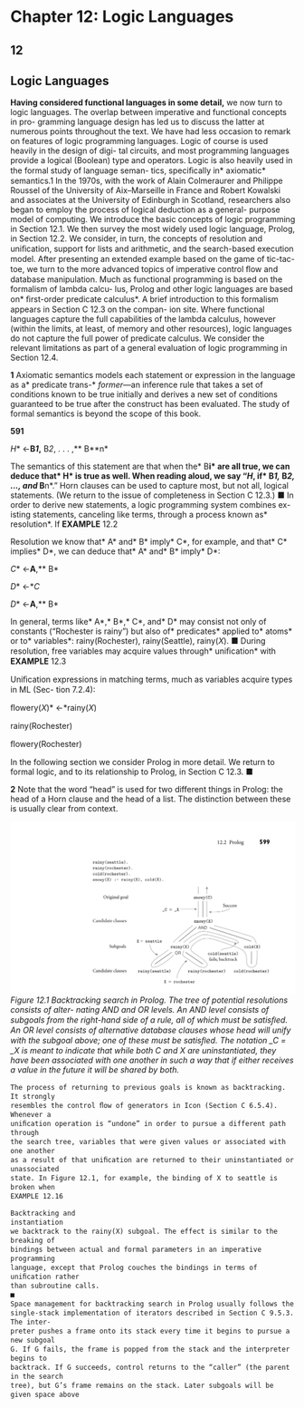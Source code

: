 # Chapter 12: Logic Languages

## **12**

## **Logic Languages**

**Having considered functional languages in some detail,** we now turn to
logic languages. The overlap between imperative and functional concepts in pro-
gramming language design has led us to discuss the latter at numerous points
throughout the text. We have had less occasion to remark on features of logic
programming languages. Logic of course is used heavily in the design of digi-
tal circuits, and most programming languages provide a logical (Boolean) type
and operators. Logic is also heavily used in the formal study of language seman-
tics, speciﬁcally in* axiomatic* semantics.1 In the 1970s, with the work of Alain
Colmeraurer and Philippe Roussel of the University of Aix–Marseille in France
and Robert Kowalski and associates at the University of Edinburgh in Scotland,
researchers also began to employ the process of logical deduction as a general-
purpose model of computing.
We introduce the basic concepts of logic programming in Section 12.1. We
then survey the most widely used logic language, Prolog, in Section 12.2. We
consider, in turn, the concepts of resolution and uniﬁcation, support for lists and
arithmetic, and the search-based execution model. After presenting an extended
example based on the game of tic-tac-toe, we turn to the more advanced topics of
imperative control ﬂow and database manipulation.
Much as functional programming is based on the formalism of lambda calcu-
lus, Prolog and other logic languages are based on* ﬁrst-order predicate calculus*.
A brief introduction to this formalism appears in Section C 12.3 on the compan-
ion site. Where functional languages capture the full capabilities of the lambda
calculus, however (within the limits, at least, of memory and other resources),
logic languages do not capture the full power of predicate calculus. We consider
the relevant limitations as part of a general evaluation of logic programming in
Section 12.4.

**1**
Axiomatic semantics models each statement or expression in the language as a* predicate trans-*
*former*—an inference rule that takes a set of conditions known to be true initially and derives a
new set of conditions guaranteed to be true after the construct has been evaluated. The study of
formal semantics is beyond the scope of this book.

**591**

*H** ←**B*1*,** B*2*, . . . ,** B**n*

The semantics of this statement are that when the* B**i* are all true, we can deduce
that* H* is true as well. When reading aloud, we say “*H*, if* B*1,* B*2, ..., and* B**n*.” Horn
clauses can be used to capture most, but not all, logical statements. (We return to
the issue of completeness in Section C 12.3.)
■
In order to derive new statements, a logic programming system combines ex-
isting statements, canceling like terms, through a process known as* resolution*. If
**EXAMPLE** 12.2

Resolution
we know that* A* and* B* imply* C*, for example, and that* C* implies* D*, we can deduce
that* A* and* B* imply* D*:

*C** ←**A**,** B*

*D** ←**C*

*D** ←**A**,** B*

In general, terms like* A*,* B*,* C*, and* D* may consist not only of constants
(“Rochester is rainy”) but also of* predicates* applied to* atoms* or to* variables*:
rainy(Rochester), rainy(Seattle), rainy(*X*).
■
During resolution, free variables may acquire values through* uniﬁcation* with
**EXAMPLE** 12.3

Uniﬁcation
expressions in matching terms, much as variables acquire types in ML (Sec-
tion 7.2.4):

ﬂowery(*X*)* ←*rainy(*X*)

rainy(Rochester)

ﬂowery(Rochester)

In the following section we consider Prolog in more detail. We return to formal
logic, and to its relationship to Prolog, in Section C 12.3.
■

**2**
Note that the word “head” is used for two different things in Prolog: the head of a Horn clause
and the head of a list. The distinction between these is usually clear from context.


![Figure 12.1 Backtracking search...](images/page_632_vector_331.png)
*Figure 12.1 Backtracking search in Prolog. The tree of potential resolutions consists of alter- nating AND and OR levels. An AND level consists of subgoals from the right-hand side of a rule, all of which must be satisﬁed. An OR level consists of alternative database clauses whose head will unify with the subgoal above; one of these must be satisﬁed. The notation _C = _X is meant to indicate that while both C and X are uninstantiated, they have been associated with one another in such a way that if either receives a value in the future it will be shared by both.*

```
The process of returning to previous goals is known as backtracking. It strongly
resembles the control ﬂow of generators in Icon (Section C 6.5.4). Whenever a
uniﬁcation operation is “undone” in order to pursue a different path through
the search tree, variables that were given values or associated with one another
as a result of that uniﬁcation are returned to their uninstantiated or unassociated
state. In Figure 12.1, for example, the binding of X to seattle is broken when
EXAMPLE 12.16
```

```
Backtracking and
instantiation
we backtrack to the rainy(X) subgoal. The effect is similar to the breaking of
bindings between actual and formal parameters in an imperative programming
language, except that Prolog couches the bindings in terms of uniﬁcation rather
than subroutine calls.
■
Space management for backtracking search in Prolog usually follows the
single-stack implementation of iterators described in Section C 9.5.3. The inter-
preter pushes a frame onto its stack every time it begins to pursue a new subgoal
G. If G fails, the frame is popped from the stack and the interpreter begins to
backtrack. If G succeeds, control returns to the “caller” (the parent in the search
tree), but G’s frame remains on the stack. Later subgoals will be given space above
```

